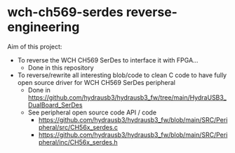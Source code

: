 # wch-ch569-serdes reverse-engineering
Aim of this project:
* To reverse the WCH CH569 SerDes to interface it with FPGA...
  * Done in this repository
* To reverse/rewrite all interesting blob/code to clean C code to have fully open source driver for WCH CH569 SerDes peripheral
  * Done in https://github.com/hydrausb3/hydrausb3_fw/tree/main/HydraUSB3_DualBoard_SerDes
  * See peripheral open source code API / code
    * https://github.com/hydrausb3/hydrausb3_fw/blob/main/SRC/Peripheral/src/CH56x_serdes.c
    * https://github.com/hydrausb3/hydrausb3_fw/blob/main/SRC/Peripheral/inc/CH56x_serdes.h
